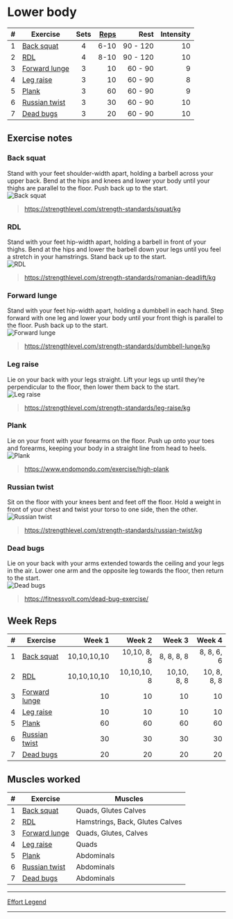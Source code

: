 
# Lower body

| # | Exercise                        | Sets | [Reps](#week-reps) |     Rest | Intensity |
|---|---------------------------------|:----:|-------------------:|---------:|----------:|
| 1 | [Back squat](#back-squat)       |  4   |               6-10 | 90 - 120 |        10 |
| 2 | [RDL](#rdl)                     |  4   |               8-10 | 90 - 120 |        10 |
| 3 | [Forward lunge](#forward-lunge) |  3   |                 10 | 60 -  90 |         9 |
| 4 | [Leg raise](#leg-raise)         |  3   |                 10 | 60 -  90 |         8 |
| 5 | [Plank](#plank)                 |  3   |                 60 | 60 -  90 |         9 |
| 6 | [Russian twist](#russian-twist) |  3   |                 30 | 60 -  90 |        10 |
| 7 | [Dead bugs](#dead-bugs)         |  3   |                 20 | 60 -  90 |        10 |

## Exercise notes

### Back squat

Stand with your feet shoulder-width apart, holding a barbell across your upper back. Bend at the hips and knees and lower your body until your thighs are parallel to the floor. Push back up to the start.  
![Back squat](images/training-plan/back-squat.png)  
> <https://strengthlevel.com/strength-standards/squat/kg>  

### RDL

Stand with your feet hip-width apart, holding a barbell in front of your thighs. Bend at the hips and lower the barbell down your legs until you feel a stretch in your hamstrings. Stand back up to the start.  
![RDL](images/training-plan/romanian-deadlift.png)  
> <https://strengthlevel.com/strength-standards/romanian-deadlift/kg>

### Forward lunge

Stand with your feet hip-width apart, holding a dumbbell in each hand. Step forward with one leg and lower your body until your front thigh is parallel to the floor. Push back up to the start.  
![Forward lunge](images/training-plan/forward-lunge.png)  
> <https://strengthlevel.com/strength-standards/dumbbell-lunge/kg>

### Leg raise

Lie on your back with your legs straight. Lift your legs up until they’re perpendicular to the floor, then lower them back to the start.  
![Leg raise](images/training-plan/leg-raise.png)  
> <https://strengthlevel.com/strength-standards/leg-raise/kg>

### Plank

Lie on your front with your forearms on the floor. Push up onto your toes and forearms, keeping your body in a straight line from head to heels.  
![Plank](images/training-plan/plank.png)  
> <https://www.endomondo.com/exercise/high-plank>

### Russian twist

Sit on the floor with your knees bent and feet off the floor. Hold a weight in front of your chest and twist your torso to one side, then the other.  
![Russian twist](images/training-plan/russian-twist.png)  
> <https://strengthlevel.com/strength-standards/russian-twist/kg>

### Dead bugs

Lie on your back with your arms extended towards the ceiling and your legs in the air. Lower one arm and the opposite leg towards the floor, then return to the start.  
![Dead bugs](images/training-plan/dead-bugs.png)  
> <https://fitnessvolt.com/dead-bug-exercise/>

## Week Reps

| # | Exercise                        |      Week 1 |      Week 2 |      Week 3 |      Week 4 |
|---|---------------------------------|------------:|------------:|------------:|------------:|
| 1 | [Back squat](#back-squat)       | 10,10,10,10 | 10,10, 8, 8 | 8,  8, 8, 8 |  8, 8, 6, 6 |
| 2 | [RDL](#rdl)                     | 10,10,10,10 | 10,10,10, 8 | 10,10, 8, 8 | 10, 8, 8, 8 |
| 3 | [Forward lunge](#forward-lunge) |          10 |          10 |          10 |          10 |
| 4 | [Leg raise](#leg-raise)         |          10 |          10 |          10 |          10 |
| 5 | [Plank](#plank)                 |          60 |          60 |          60 |          60 |
| 6 | [Russian twist](#russian-twist) |          30 |          30 |          30 |          30 |
| 7 | [Dead bugs](#dead-bugs)         |          20 |          20 |          20 |          20 |

## Muscles worked

| # | Exercise                        | Muscles                         |
|---|---------------------------------|---------------------------------|
| 1 | [Back squat](#back-squat)       | Quads, Glutes Calves            |
| 2 | [RDL](#rdl)                     | Hamstrings, Back, Glutes Calves |
| 3 | [Forward lunge](#forward-lunge) | Quads, Glutes, Calves           |
| 4 | [Leg raise](#leg-raise)         | Quads                           |
| 5 | [Plank](#plank)                 | Abdominals                      |
| 6 | [Russian twist](#russian-twist) | Abdominals                      |
| 7 | [Dead bugs](#dead-bugs)         | Abdominals                      |

---

[Effort Legend](../effort-legend.md)

---
